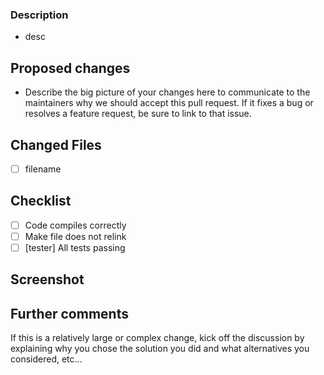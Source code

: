 ### Description
 - desc
 
## Proposed changes

 - Describe the big picture of your changes here to communicate to the maintainers why we should accept this pull request. If it fixes a bug or resolves a feature request, be sure to link to that issue.

## Changed Files

- [ ] filename

## Checklist

- [ ] Code compiles correctly
- [ ] Make file does not relink
- [ ] [tester] All tests passing

## Screenshot

## Further comments

If this is a relatively large or complex change, kick off the discussion by explaining why you chose the solution you did and what alternatives you considered, etc...

